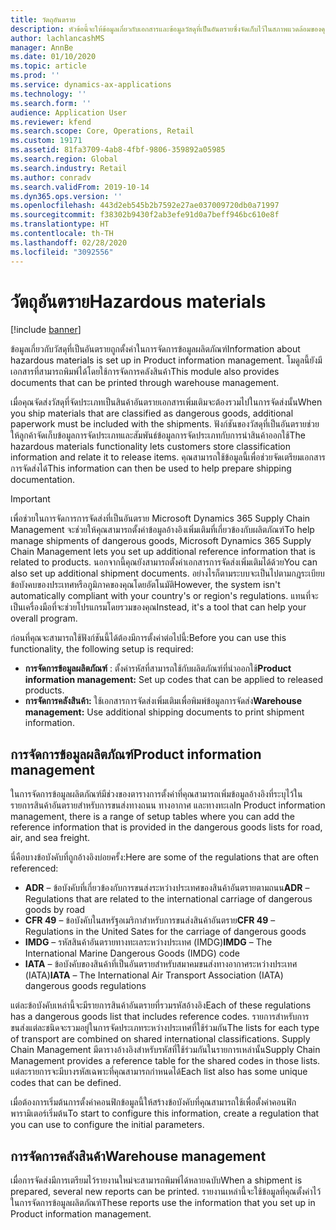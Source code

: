 ```yaml
---
title: วัตถุอันตราย
description: หัวข้อนี้จะให้ข้อมูลเกี่ยวกับเอกสารและข้อมูลวัสดุที่เป็นอันตรายซึ่งจัดเก็บไว้ในสภาพแวดล้อมของคุณ
author: lachlancashMS
manager: AnnBe
ms.date: 01/10/2020
ms.topic: article
ms.prod: ''
ms.service: dynamics-ax-applications
ms.technology: ''
ms.search.form: ''
audience: Application User
ms.reviewer: kfend
ms.search.scope: Core, Operations, Retail
ms.custom: 19171
ms.assetid: 81fa3709-4ab8-4fbf-9806-359892a05985
ms.search.region: Global
ms.search.industry: Retail
ms.author: conradv
ms.search.validFrom: 2019-10-14
ms.dyn365.ops.version: ''
ms.openlocfilehash: 443d2eb545b2b7592e27ae037009720db0a71997
ms.sourcegitcommit: f38302b9430f2ab3efe91d0a7beff946bc610e8f
ms.translationtype: HT
ms.contentlocale: th-TH
ms.lasthandoff: 02/28/2020
ms.locfileid: "3092556"
---
```

# <a name="hazardous-materials"></a><span data-ttu-id="e4550-103">วัตถุอันตราย</span><span class="sxs-lookup"><span data-stu-id="e4550-103">Hazardous materials</span></span>

[!include [banner](../includes/banner.md)]

<span data-ttu-id="e4550-104">ข้อมูลเกี่ยวกับวัสดุที่เป็นอันตรายถูกตั้งค่าในการจัดการข้อมูลผลิตภัณฑ์</span><span class="sxs-lookup"><span data-stu-id="e4550-104">Information about hazardous materials is set up in Product information management.</span></span> <span data-ttu-id="e4550-105">โมดูลนี้ยังมีเอกสารที่สามารถพิมพ์ได้โดยใช้การจัดการคลังสินค้า</span><span class="sxs-lookup"><span data-stu-id="e4550-105">This module also provides documents that can be printed through warehouse management.</span></span>

<span data-ttu-id="e4550-106">เมื่อคุณจัดส่งวัสดุที่จัดประเภทเป็นสินค้าอันตรายเอกสารเพิ่มเติมจะต้องรวมไปในการจัดส่งนั้น</span><span class="sxs-lookup"><span data-stu-id="e4550-106">When you ship materials that are classified as dangerous goods, additional paperwork must be included with the shipments.</span></span> <span data-ttu-id="e4550-107">ฟังก์ชันของวัสดุที่เป็นอันตรายช่วยให้ลูกค้าจัดเก็บข้อมูลการจัดประเภทและสัมพันธ์ข้อมูลการจัดประเภทกับการนำสินค้าออกใช้</span><span class="sxs-lookup"><span data-stu-id="e4550-107">The hazardous materials functionality lets customers store classification information and relate it to release items.</span></span> <span data-ttu-id="e4550-108">คุณสามารถใช้ข้อมูลนี้เพื่อช่วยจัดเตรียมเอกสารการจัดส่งได้</span><span class="sxs-lookup"><span data-stu-id="e4550-108">This information can then be used to help prepare shipping documentation.</span></span>

> [!IMPORTANT]
> <span data-ttu-id="e4550-109">เพื่อช่วยในการจัดการการจัดส่งที่เป็นอันตราย Microsoft Dynamics 365 Supply Chain Management จะช่วยให้คุณสามารถตั้งค่าข้อมูลอ้างอิงเพิ่มเติมที่เกี่ยวข้องกับผลิตภัณฑ์</span><span class="sxs-lookup"><span data-stu-id="e4550-109">To help manage shipments of dangerous goods, Microsoft Dynamics 365 Supply Chain Management lets you set up additional reference information that is related to products.</span></span> <span data-ttu-id="e4550-110">นอกจากนี้คุณยังสามารถตั้งค่าเอกสารการจัดส่งเพิ่มเติมได้ด้วย</span><span class="sxs-lookup"><span data-stu-id="e4550-110">You can also set up additional shipment documents.</span></span> <span data-ttu-id="e4550-111">อย่างไรก็ตามระบบจะเป็นไปตามกฎระเบียบข้อบังคบของประเทศหรือภูมิภาคของคุณโดยอัตโนมัติ</span><span class="sxs-lookup"><span data-stu-id="e4550-111">However, the system isn't automatically compliant with your country's or region's regulations.</span></span> <span data-ttu-id="e4550-112">แทนที่จะเป็นเครื่องมือที่จะช่วยโปรแกรมโดยรวมของคุณ</span><span class="sxs-lookup"><span data-stu-id="e4550-112">Instead, it's a tool that can help your overall program.</span></span>

<span data-ttu-id="e4550-113">ก่อนที่คุณจะสามารถใช้ฟังก์ชันนี้ได้ต้องมีการตั้งค่าต่อไปนี้:</span><span class="sxs-lookup"><span data-stu-id="e4550-113">Before you can use this functionality, the following setup is required:</span></span>

- <span data-ttu-id="e4550-114">**การจัดการข้อมูลผลิตภัณฑ์** : ตั้งค่ารหัสที่สามารถใช้กับผลิตภัณฑ์ที่นำออกใช้</span><span class="sxs-lookup"><span data-stu-id="e4550-114">**Product information management:** Set up codes that can be applied to released products.</span></span>
- <span data-ttu-id="e4550-115">**การจัดการคลังสินค้า:** ใช้เอกสารการจัดส่งเพิ่มเติมเพื่อพิมพ์ข้อมูลการจัดส่ง</span><span class="sxs-lookup"><span data-stu-id="e4550-115">**Warehouse management:** Use additional shipping documents to print shipment information.</span></span>

## <a name="product-information-management"></a><span data-ttu-id="e4550-116">การจัดการข้อมูลผลิตภัณฑ์</span><span class="sxs-lookup"><span data-stu-id="e4550-116">Product information management</span></span>

<span data-ttu-id="e4550-117">ในการจัดการข้อมูลผลิตภัณฑ์มีช่วงของตารางการตั้งค่าที่คุณสามารถเพิ่มข้อมูลอ้างอิงที่ระบุไว้ในรายการสินค้าอันตรายสำหรับการขนส่งทางถนน ทางอากาศ และทางทะเล</span><span class="sxs-lookup"><span data-stu-id="e4550-117">In Product information management, there is a range of setup tables where you can add the reference information that is provided in the dangerous goods lists for road, air, and sea freight.</span></span>

<span data-ttu-id="e4550-118">นี่คือบางข้อบังคับที่ถูกอ้างอิงบ่อยครั้ง:</span><span class="sxs-lookup"><span data-stu-id="e4550-118">Here are some of the regulations that are often referenced:</span></span>

- <span data-ttu-id="e4550-119">**ADR** – ข้อบังคับที่เกี่ยวข้องกับการขนส่งระหว่างประเทศของสินค้าอันตรายตามถนน</span><span class="sxs-lookup"><span data-stu-id="e4550-119">**ADR** – Regulations that are related to the international carriage of dangerous goods by road</span></span>
- <span data-ttu-id="e4550-120">**CFR 49** – ข้อบังคับในสหรัฐอเมริกาสำหรับการขนส่งสินค้าอันตราย</span><span class="sxs-lookup"><span data-stu-id="e4550-120">**CFR 49** – Regulations in the United Sates for the carriage of dangerous goods</span></span>
- <span data-ttu-id="e4550-121">**IMDG** – รหัสสินค้าอันตรายทางทะเลระหว่างประเทศ (IMDG)</span><span class="sxs-lookup"><span data-stu-id="e4550-121">**IMDG** – The International Marine Dangerous Goods (IMDG) code</span></span>
- <span data-ttu-id="e4550-122">**IATA** – ข้อบังคับของสินค้าที่เป็นอันตรายสำหรับสมาคมขนส่งทางอากาศระหว่างประเทศ (IATA)</span><span class="sxs-lookup"><span data-stu-id="e4550-122">**IATA** – The International Air Transport Association (IATA) dangerous goods regulations</span></span>

<span data-ttu-id="e4550-123">แต่ละข้อบังคับเหล่านี้จะมีรายการสินค้าอันตรายที่รวมรหัสอ้างอิง</span><span class="sxs-lookup"><span data-stu-id="e4550-123">Each of these regulations has a dangerous goods list that includes reference codes.</span></span> <span data-ttu-id="e4550-124">รายการสำหรับการขนส่งแต่ละชนิดจะรวมอยู่ในการจัดประเภทระหว่างประเทศที่ใช้ร่วมกัน</span><span class="sxs-lookup"><span data-stu-id="e4550-124">The lists for each type of transport are combined on shared international classifications.</span></span> <span data-ttu-id="e4550-125">Supply Chain Management มีตารางอ้างอิงสำหรับรหัสที่ใช้ร่วมกันในรายการเหล่านั้น</span><span class="sxs-lookup"><span data-stu-id="e4550-125">Supply Chain Management provides a reference table for the shared codes in those lists.</span></span> <span data-ttu-id="e4550-126">แต่ละรายการจะมีบางรหัสเฉพาะที่คุณสามารถกำหนดได้</span><span class="sxs-lookup"><span data-stu-id="e4550-126">Each list also has some unique codes that can be defined.</span></span>

<span data-ttu-id="e4550-127">เมื่อต้องการเริ่มต้นการตั้งค่าคอนฟิกข้อมูลนี้ให้สร้างข้อบังคับที่คุณสามารถใช้เพื่อตั้งค่าคอนฟิกพารามิเตอร์เริ่มต้น</span><span class="sxs-lookup"><span data-stu-id="e4550-127">To start to configure this information, create a regulation that you can use to configure the initial parameters.</span></span>

## <a name="warehouse-management"></a><span data-ttu-id="e4550-128">การจัดการคลังสินค้า</span><span class="sxs-lookup"><span data-stu-id="e4550-128">Warehouse management</span></span>

<span data-ttu-id="e4550-129">เมื่อการจัดส่งมีการเตรียมไว้รายงานใหม่จะสามารถพิมพ์ได้หลายฉบับ</span><span class="sxs-lookup"><span data-stu-id="e4550-129">When a shipment is prepared, several new reports can be printed.</span></span> <span data-ttu-id="e4550-130">รายงานเหล่านี้จะใช้ข้อมูลที่คุณตั้งค่าไว้ในการจัดการข้อมูลผลิตภัณฑ์</span><span class="sxs-lookup"><span data-stu-id="e4550-130">These reports use the information that you set up in Product information management.</span></span>
